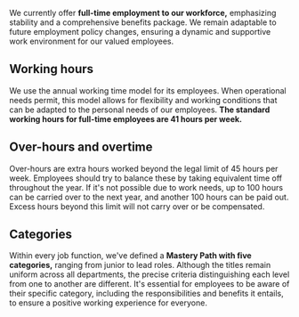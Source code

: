 We currently offer **full-time employment to our workforce,** emphasizing stability and a comprehensive benefits package. We remain adaptable to future employment policy changes, ensuring a dynamic and supportive work environment for our valued employees. 

## Working hours
We use the annual working time model for its employees. When operational needs permit, this model allows for flexibility and working conditions that can be adapted to the personal needs of our employees. **The standard working hours for full-​time employees are 41 hours per week.**

## Over-hours and overtime
Over-hours are extra hours worked beyond the legal limit of 45 hours per week. Employees should try to balance these by taking equivalent time off throughout the year. If it's not possible due to work needs, up to 100 hours can be carried over to the next year, and another 100 hours can be paid out. Excess hours beyond this limit will not carry over or be compensated.

## Categories
Within every job function, we've defined a **Mastery Path with five categories,** ranging from junior to lead roles. Although the titles remain uniform across all departments, the precise criteria distinguishing each level from one to another are different. It's essential for employees to be aware of their specific category, including the responsibilities and benefits it entails, to ensure a positive working experience for everyone.
